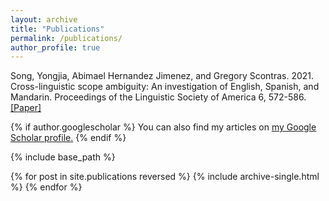 ```yaml
---
layout: archive
title: "Publications"
permalink: /publications/
author_profile: true
---
```


Song, Yongjia, Abimael Hernandez Jimenez, and Gregory Scontras. 2021. Cross-linguistic scope ambiguity:
An investigation of English, Spanish, and Mandarin. Proceedings of the Linguistic Society of
America 6, 572-586. [[Paper]](LSA_2021_paper.pdf)

{% if author.googlescholar %}
  You can also find my articles on <u><a href="{{author.googlescholar}}">my Google Scholar profile</a>.</u>
{% endif %}

{% include base_path %}

{% for post in site.publications reversed %}
  {% include archive-single.html %}
{% endfor %}
